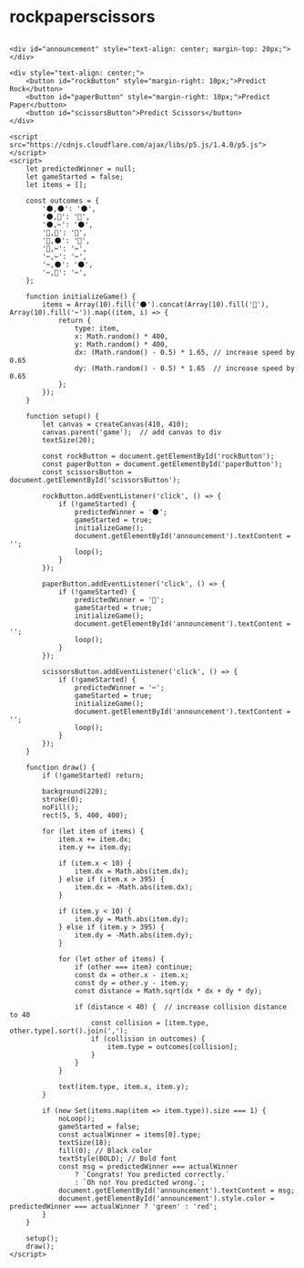 # rockpaperscissors

<!DOCTYPE html>
<html>
<body>
    <center>
    <div style="position: relative; display: inline-block;">
        <div id="game"></div>
    </div>
    </center>

    <div id="announcement" style="text-align: center; margin-top: 20px;"></div>

    <div style="text-align: center;">
        <button id="rockButton" style="margin-right: 10px;">Predict Rock</button>
        <button id="paperButton" style="margin-right: 10px;">Predict Paper</button>
        <button id="scissorsButton">Predict Scissors</button>
    </div>

    <script src="https://cdnjs.cloudflare.com/ajax/libs/p5.js/1.4.0/p5.js"></script>
    <script>
        let predictedWinner = null;
        let gameStarted = false;
        let items = [];

        const outcomes = {
            '🌑,🌑': '🌑',
            '🌑,📄': '📄',
            '🌑,✂': '🌑',
            '📄,📄': '📄',
            '📄,🌑': '📄',
            '📄,✂': '✂',
            '✂,✂': '✂',
            '✂,🌑': '🌑',
            '✂,📄': '✂',
        };

        function initializeGame() {
            items = Array(10).fill('🌑').concat(Array(10).fill('📄'), Array(10).fill('✂')).map((item, i) => {
                return {
                    type: item,
                    x: Math.random() * 400,
                    y: Math.random() * 400,
                    dx: (Math.random() - 0.5) * 1.65, // increase speed by 0.65
                    dy: (Math.random() - 0.5) * 1.65  // increase speed by 0.65
                };
            });
        }

        function setup() {
            let canvas = createCanvas(410, 410);
            canvas.parent('game');  // add canvas to div
            textSize(20);

            const rockButton = document.getElementById('rockButton');
            const paperButton = document.getElementById('paperButton');
            const scissorsButton = document.getElementById('scissorsButton');

            rockButton.addEventListener('click', () => {
                if (!gameStarted) {
                    predictedWinner = '🌑';
                    gameStarted = true;
                    initializeGame();
                    document.getElementById('announcement').textContent = '';
                    loop();
                }
            });

            paperButton.addEventListener('click', () => {
                if (!gameStarted) {
                    predictedWinner = '📄';
                    gameStarted = true;
                    initializeGame();
                    document.getElementById('announcement').textContent = '';
                    loop();
                }
            });

            scissorsButton.addEventListener('click', () => {
                if (!gameStarted) {
                    predictedWinner = '✂';
                    gameStarted = true;
                    initializeGame();
                    document.getElementById('announcement').textContent = '';
                    loop();
                }
            });
        }

        function draw() {
            if (!gameStarted) return;

            background(220);
            stroke(0);
            noFill();
            rect(5, 5, 400, 400);

            for (let item of items) {
                item.x += item.dx;
                item.y += item.dy;

                if (item.x < 10) {
                    item.dx = Math.abs(item.dx);
                } else if (item.x > 395) {
                    item.dx = -Math.abs(item.dx);
                }

                if (item.y < 10) {
                    item.dy = Math.abs(item.dy);
                } else if (item.y > 395) {
                    item.dy = -Math.abs(item.dy);
                }

                for (let other of items) {
                    if (other === item) continue;
                    const dx = other.x - item.x;
                    const dy = other.y - item.y;
                    const distance = Math.sqrt(dx * dx + dy * dy);

                    if (distance < 40) {  // increase collision distance to 40
                        const collision = [item.type, other.type].sort().join(',');
                        if (collision in outcomes) {
                            item.type = outcomes[collision];
                        }
                    }
                }

                text(item.type, item.x, item.y);
            }

            if (new Set(items.map(item => item.type)).size === 1) {
                noLoop();
                gameStarted = false;
                const actualWinner = items[0].type;
                textSize(18);
                fill(0); // Black color
                textStyle(BOLD); // Bold font
                const msg = predictedWinner === actualWinner 
                    ? `Congrats! You predicted correctly.`
                    : `Oh no! You predicted wrong.`;
                document.getElementById('announcement').textContent = msg;
                document.getElementById('announcement').style.color = predictedWinner === actualWinner ? 'green' : 'red';
            }
        }

        setup();
        draw();
    </script>
</body>
</html>
